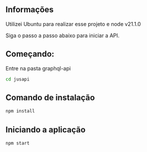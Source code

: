 ## Informações
Utilizei Ubuntu para realizar esse projeto e node v21.1.0

Siga o passo a passo abaixo para iniciar a API.

## Começando:
Entre na pasta graphql-api
```bash
cd jusapi
```

## Comando de instalação
```bash
npm install
```

## Iniciando a aplicação

```bash
npm start
```
